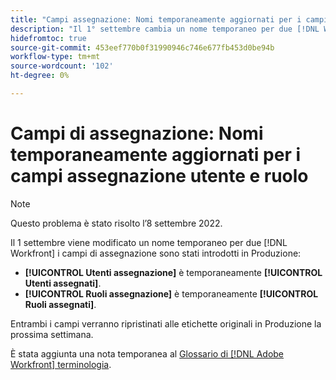 ```yaml
---
title: "Campi assegnazione: Nomi temporaneamente aggiornati per i campi assegnazione utente e ruolo"
description: "Il 1° settembre cambia un nome temporaneo per due [!DNL Workfront] i campi di assegnazione sono stati introdotti in Produzione."
hidefromtoc: true
source-git-commit: 453eef770b0f31990946c746e677fb453d0be94b
workflow-type: tm+mt
source-wordcount: '102'
ht-degree: 0%

---
```



# Campi di assegnazione: Nomi temporaneamente aggiornati per i campi assegnazione utente e ruolo

>[!NOTE]
>
>Questo problema è stato risolto l’8 settembre 2022.

Il 1 settembre viene modificato un nome temporaneo per due [!DNL Workfront] i campi di assegnazione sono stati introdotti in Produzione:

* **[!UICONTROL Utenti assegnazione]** è temporaneamente **[!UICONTROL Utenti assegnati]**.
* **[!UICONTROL Ruoli assegnazione]** è temporaneamente **[!UICONTROL Ruoli assegnati]**.

Entrambi i campi verranno ripristinati alle etichette originali in Produzione la prossima settimana.

È stata aggiunta una nota temporanea al [Glossario di [!DNL Adobe Workfront] terminologia](https://experienceleague.adobe.com/docs/workfront/using/basics/workfront-terminology-glossary.html).
